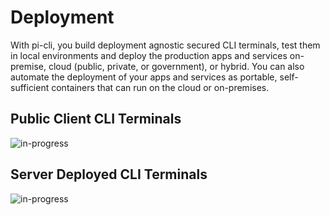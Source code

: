 # Deployment
With pi-cli, you build deployment agnostic secured CLI terminals, test them in local environments and deploy the production apps and services on-premise, cloud (public, private, or government), or hybrid. You can also automate the deployment of your apps and services as portable, self-sufficient containers that can run on the cloud or on-premises.

## Public Client CLI Terminals
![in-progress](https://img.shields.io/badge/status-in--progress-yellow)

## Server Deployed CLI Terminals
![in-progress](https://img.shields.io/badge/status-in--progress-yellow)